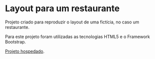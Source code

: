 # Layout para um restaurante

Projeto criado para reproduzir o layout de uma fictícia, no caso um restaurante.

Para este projeto foram utilizadas as tecnologias HTML5 e o Framework Bootstrap.

[Projeto hospedado](https://restaurante-stadler.netlify.app/).
